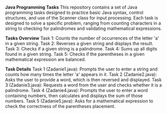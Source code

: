 **Java Programming Tasks**
This repository contains a set of Java programming tasks designed to practice basic Java syntax, control structures, and use of the Scanner class for input processing. Each task is designed to solve a specific problem, ranging from counting characters in a string to checking for palindromes and validating mathematical expressions.

**Tasks Overview**
Task 1: Counts the number of occurrences of the letter 'a' in a given string.
Task 2: Reverses a given string and displays the result.
Task 3: Checks if a given string is a palindrome.
Task 4: Sums up all digits found in a given string.
Task 5: Checks if the parentheses in a given mathematical expression are balanced.

**Task Details**
Task 1 (Zadanie1.java): Prompts the user to enter a string and counts how many times the letter 'a' appears in it.
Task 2 (Zadanie2.java): Asks the user to provide a word, which is then reversed and displayed.
Task 3 (Zadanie3.java): Requests a word from the user and checks whether it is a palindrome.
Task 4 (Zadanie4.java): Prompts the user to enter a word containing numbers, then calculates and displays the sum of those numbers.
Task 5 (Zadanie5.java): Asks for a mathematical expression to check the correctness of the parentheses placement.
